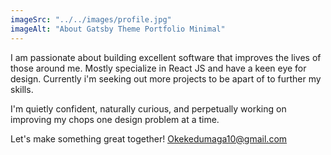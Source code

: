 ```yaml
---
imageSrc: "../../images/profile.jpg"
imageAlt: "About Gatsby Theme Portfolio Minimal"
---
```


I am passionate about building excellent software that improves the lives of those around me. Mostly specialize in React JS and have a keen eye for design. Currently i'm seeking out more projects to be apart of to further my skills.

I'm quietly confident, naturally curious, and perpetually working on improving my chops one design problem at a time.

Let's make something great together! <a href="mailto:okekedumaga10@gmail.com" target="_blank" aria-label="External Link"><u>Okekedumaga10@gmail.com</u></a>
